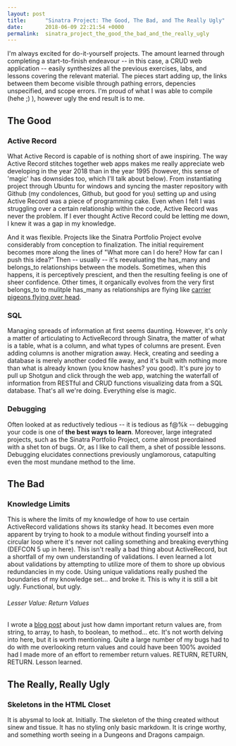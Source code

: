 ```yaml
---
layout: post
title:      "Sinatra Project: The Good, The Bad, and The Really Ugly"
date:       2018-06-09 22:21:54 +0000
permalink:  sinatra_project_the_good_the_bad_and_the_really_ugly
---
```


I'm always excited for do-it-yourself projects. The amount learned through completing a start-to-finish endeavour -- in this case, a CRUD web application -- easily synthesizes all the previous exercises, labs, and lessons covering the relevant material. The pieces start adding up, the links between them become visible through pathing errors, depencies unspecified, and scope errors. I'm proud of what I was able to compile (hehe ;) ), however ugly the end result is to me. 

## The Good
### Active Record
What Active Record is capable of is nothing short of awe inspiring. The way Active Record stitches together web apps makes me really appreciate web developing in the year 2018 than in the year 1995 (however, this sense of 'magic' has downsides too, which  I'll talk about below). From instantiating project through Ubuntu for windows and syncing the master repository with Github (my condolences, Github, but good for you) setting up and using Active Record was a piece of programming cake. Even when I felt I was struggling over a certain relationship within the code, Active Record was never the problem. If I ever thought Active Record could be letting me down, I knew it was a gap in my knowledge. 

And it was flexible. Projects like the Sinatra Portfolio Project evolve considerably from conception to finalization. The initial requirement becomes more along the lines of "What more can I do here? How far can I push this idea?" Then -- usually -- it's reevaluating the has_many and belongs_to relationships between the models. Sometimes, when this happens, it is perceptively prescient, and then the resulting feeling is one of sheer confidence. Other times, it organically evolves from the very first belongs_to to mulitple has_many as relationships are flying like [carrier pigeons flying over head](http://rollin-metzger.com/ip_avian_carries).

### SQL
Managing spreads of information at first seems daunting. However, it's only a matter of articulating to ActiveRecord through Sinatra, the matter of what is a table, what is a column, and what types of columns are present. Even adding columns is another migration away. Heck, creating and seeding a database is merely another coded file away, and it's built with nothing more than what is already known (you know hashes? you good). It's pure joy to pull up Shotgun and click through the web app, watching the waterfall of information from RESTful and CRUD functions visualizing data from a SQL database. That's all we're doing. Everything else is magic. 

### Debugging
Often looked at as reductively tedious -- it is tedious as f@%k -- debugging your code is one of **the best ways to learn**. Moreover, large integrated projects, such as the Sinatra Portfolio Project, come almost preordained with a shet ton of bugs. Or, as I like to call them, a shet of possible lessons. Debugging elucidates connections previously unglamorous, catapulting even the most mundane method to the lime. 
## The Bad
### Knowledge Limits
This is where the limits of my knowledge of how to use certain ActiveRecord validations shows its stanky head. It becomes even more apparent by trying to hook to a module without finding yourself into a circular loop where it's never not calling something and breaking everything (DEFCON 5 up in here). This isn't really a bad thing about ActiveRecord, but a shortfall of my own understanding of validations. I even learned a lot about validations by attempting to utilize more of them to shore up obvious redundancies in my code. Using unique validations really pushed the boundaries of my knowledge set... and broke it. This is why it is still a bit ugly. Functional, but ugly. 

###### Lesser Value: Return Values
I wrote a [blog post](http://rollin-metzger.com/understanding_programming_from_a_tests_perspective) about just how damn important return values are, from string, to array, to hash, to boolean, to method... etc. It's not worth delving into here, but it is worth mentioning. Quite a large number of my bugs had to do with me overlooking return values and could have been 100% avoided had I made more of an effort to remember return values. RETURN, RETURN, RETURN. Lesson learned. 

## The Really, Really Ugly
### Skeletons in the HTML Closet

It is abysmal to look at. Initially. The skeleton of the thing created without sinew and tissue. It has no styling only basic markdown. It is cringe worthy, and something worth seeing in a Dungeons and Dragons campaign. 
